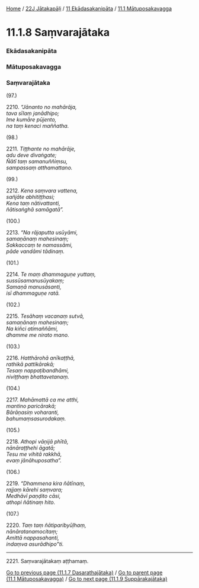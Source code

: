 
[Home](/) / [22J Jātakapāḷi](/tipitaka/22J.md) / [11 Ekādasakanipāta](/tipitaka/22J/11.md) / [11.1 Mātuposakavagga](/tipitaka/22J/11/11.1.md)

# 11.1.8 Saṃvarajātaka

### Ekādasakanipāta

### Mātuposakavagga

### Saṃvarajātaka

(97.)

2210\. _“Jānanto no mahārāja,_  
_tava sīlaṃ janādhipo;_  
_Ime kumāre pūjento,_  
_na taṃ kenaci maññatha._  


(98.)

2211\. _Tiṭṭhante no mahārāje,_  
_adu deve divaṅgate;_  
_Ñātī taṃ samanuññiṃsu,_  
_sampassaṃ atthamattano._  


(99.)

2212\. _Kena saṃvara vattena,_  
_sañjāte abhitiṭṭhasi;_  
_Kena taṃ nātivattanti,_  
_ñātisaṅghā samāgatā”._  


(100.)

2213\. _“Na rājaputta usūyāmi,_  
_samaṇānaṃ mahesinaṃ;_  
_Sakkaccaṃ te namassāmi,_  
_pāde vandāmi tādinaṃ._  


(101.)

2214\. _Te maṃ dhammaguṇe yuttaṃ,_  
_sussūsamanusūyakaṃ;_  
_Samaṇā manusāsanti,_  
_isī dhammaguṇe ratā._  


(102.)

2215\. _Tesāhaṃ vacanaṃ sutvā,_  
_samaṇānaṃ mahesinaṃ;_  
_Na kiñci atimaññāmi,_  
_dhamme me nirato mano._  


(103.)

2216\. _Hatthārohā anīkaṭṭhā,_  
_rathikā pattikārakā;_  
_Tesaṃ nappaṭibandhāmi,_  
_niviṭṭhaṃ bhattavetanaṃ._  


(104.)

2217\. _Mahāmattā ca me atthi,_  
_mantino paricārakā;_  
_Bārāṇasiṃ voharanti,_  
_bahumaṃsasurodakaṃ._  


(105.)

2218\. _Athopi vāṇijā phītā,_  
_nānāraṭṭhehi āgatā;_  
_Tesu me vihitā rakkhā,_  
_evaṃ jānāhuposatha”._  


(106.)

2219\. _“Dhammena kira ñātīnaṃ,_  
_rajjaṃ kārehi saṃvara;_  
_Medhāvī paṇḍito cāsi,_  
_athopi ñātinaṃ hito._  


(107.)

2220\. _Taṃ taṃ ñātiparibyūḷhaṃ,_  
_nānāratanamocitaṃ;_  
_Amittā nappasahanti,_  
_indaṃva asurādhipo”ti._  


---

2221\. Saṃvarajātakaṃ aṭṭhamaṃ.



[Go to previous page (11.1.7 Dasarathajātaka)](/tipitaka/22J/11/11.1/11.1.7.md) / [Go to parent page (11.1 Mātuposakavagga)](/tipitaka/22J/11/11.1.md) / [Go to next page (11.1.9 Suppārakajātaka)](/tipitaka/22J/11/11.1/11.1.9.md)


